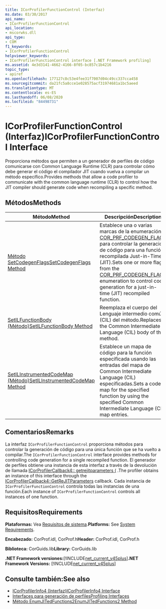 ```yaml
---
title: ICorProfilerFunctionControl (Interfaz)
ms.date: 03/30/2017
api_name:
- ICorProfilerFunctionControl
api_location:
- mscorwks.dll
api_type:
- COM
f1_keywords:
- ICorProfilerFunctionControl
helpviewer_keywords:
- ICorProfilerFunctionControl interface [.NET Framework profiling]
ms.assetid: 4e3d3141-4662-4166-8f05-bc857c1b4216
topic_type:
- apiref
ms.openlocfilehash: 177127c8c53e4fee31f7007d04c49cc337cca458
ms.sourcegitcommit: da21fc5a8cce1e028575acf31974681a1bc5aeed
ms.translationtype: MT
ms.contentlocale: es-ES
ms.lasthandoff: 06/08/2020
ms.locfileid: "84498731"
---
```

# <a name="icorprofilerfunctioncontrol-interface"></a><span data-ttu-id="05a0c-102">ICorProfilerFunctionControl (Interfaz)</span><span class="sxs-lookup"><span data-stu-id="05a0c-102">ICorProfilerFunctionControl Interface</span></span>
<span data-ttu-id="05a0c-103">Proporciona métodos que permiten a un generador de perfiles de código comunicarse con Common Language Runtime (CLR) para controlar cómo debe generar el código el compilador JIT cuando vuelva a compilar un método específico.</span><span class="sxs-lookup"><span data-stu-id="05a0c-103">Provides methods that allow a code profiler to communicate with the common language runtime (CLR) to control how the JIT compiler should generate code when recompiling a specific method.</span></span>  
  
## <a name="methods"></a><span data-ttu-id="05a0c-104">Métodos</span><span class="sxs-lookup"><span data-stu-id="05a0c-104">Methods</span></span>  
  
|<span data-ttu-id="05a0c-105">Método</span><span class="sxs-lookup"><span data-stu-id="05a0c-105">Method</span></span>|<span data-ttu-id="05a0c-106">Descripción</span><span class="sxs-lookup"><span data-stu-id="05a0c-106">Description</span></span>|  
|------------|-----------------|  
|[<span data-ttu-id="05a0c-107">Método SetCodegenFlags</span><span class="sxs-lookup"><span data-stu-id="05a0c-107">SetCodegenFlags Method</span></span>](icorprofilerfunctioncontrol-setcodegenflags-method.md)|<span data-ttu-id="05a0c-108">Establece una o varias marcas de la enumeración [COR_PRF_CODEGEN_FLAGS](cor-prf-codegen-flags-enumeration.md) para controlar la generación de código para una función recompilada Just-in-Time (JIT).</span><span class="sxs-lookup"><span data-stu-id="05a0c-108">Sets one or more flags from the [COR_PRF_CODEGEN_FLAGS](cor-prf-codegen-flags-enumeration.md) enumeration to control code generation for a just-in-time (JIT) recompiled function.</span></span>|  
|[<span data-ttu-id="05a0c-109">SetILFunctionBody (Método)</span><span class="sxs-lookup"><span data-stu-id="05a0c-109">SetILFunctionBody Method</span></span>](icorprofilerfunctioncontrol-setilfunctionbody-method.md)|<span data-ttu-id="05a0c-110">Reemplaza el cuerpo del Lenguaje intermedio común (CIL) del método.</span><span class="sxs-lookup"><span data-stu-id="05a0c-110">Replaces the Common Intermediate Language (CIL) body of the method.</span></span>|  
|[<span data-ttu-id="05a0c-111">SetILInstrumentedCodeMap (Método)</span><span class="sxs-lookup"><span data-stu-id="05a0c-111">SetILInstrumentedCodeMap Method</span></span>](icorprofilerfunctioncontrol-setilinstrumentedcodemap-method.md)|<span data-ttu-id="05a0c-112">Establece un mapa de código para la función especificada usando las entradas del mapa de Common Intermediate Language (CIL) especificadas.</span><span class="sxs-lookup"><span data-stu-id="05a0c-112">Sets a code map for the specified function by using the specified Common Intermediate Language (CIL) map entries.</span></span>|  
  
## <a name="remarks"></a><span data-ttu-id="05a0c-113">Comentarios</span><span class="sxs-lookup"><span data-stu-id="05a0c-113">Remarks</span></span>  
 <span data-ttu-id="05a0c-114">La interfaz `ICorProfilerFunctionControl` proporciona métodos para controlar la generación de código para una única función que se ha vuelto a compilar.</span><span class="sxs-lookup"><span data-stu-id="05a0c-114">The `ICorProfilerFunctionControl` interface provides methods for controlling code generation for a single recompiled function.</span></span> <span data-ttu-id="05a0c-115">El generador de perfiles obtiene una instancia de esta interfaz a través de la devolución de llamada [ICorProfilerCallback4:: getrejitparameters (](icorprofilercallback4-getrejitparameters-method.md) .</span><span class="sxs-lookup"><span data-stu-id="05a0c-115">The profiler obtains an instance of this interface through the [ICorProfilerCallback4::GetReJITParameters](icorprofilercallback4-getrejitparameters-method.md) callback.</span></span> <span data-ttu-id="05a0c-116">Cada instancia de `ICorProfilerFunctionControl` controla todas las instancias de una función.</span><span class="sxs-lookup"><span data-stu-id="05a0c-116">Each instance of `ICorProfilerFunctionControl` controls all instances of one function.</span></span>  
  
## <a name="requirements"></a><span data-ttu-id="05a0c-117">Requisitos</span><span class="sxs-lookup"><span data-stu-id="05a0c-117">Requirements</span></span>  
 <span data-ttu-id="05a0c-118">**Plataformas:** Vea [Requisitos de sistema](../../get-started/system-requirements.md).</span><span class="sxs-lookup"><span data-stu-id="05a0c-118">**Platforms:** See [System Requirements](../../get-started/system-requirements.md).</span></span>  
  
 <span data-ttu-id="05a0c-119">**Encabezado:** CorProf.idl, CorProf.h</span><span class="sxs-lookup"><span data-stu-id="05a0c-119">**Header:** CorProf.idl, CorProf.h</span></span>  
  
 <span data-ttu-id="05a0c-120">**Biblioteca:** CorGuids.lib</span><span class="sxs-lookup"><span data-stu-id="05a0c-120">**Library:** CorGuids.lib</span></span>  
  
 <span data-ttu-id="05a0c-121">**.NET Framework versiones:**[!INCLUDE[net_current_v45plus](../../../../includes/net-current-v45plus-md.md)]</span><span class="sxs-lookup"><span data-stu-id="05a0c-121">**.NET Framework Versions:** [!INCLUDE[net_current_v45plus](../../../../includes/net-current-v45plus-md.md)]</span></span>  
  
## <a name="see-also"></a><span data-ttu-id="05a0c-122">Consulte también:</span><span class="sxs-lookup"><span data-stu-id="05a0c-122">See also</span></span>

- [<span data-ttu-id="05a0c-123">ICorProfilerInfo4 (Interfaz)</span><span class="sxs-lookup"><span data-stu-id="05a0c-123">ICorProfilerInfo4 Interface</span></span>](icorprofilerinfo4-interface.md)
- [<span data-ttu-id="05a0c-124">Interfaces para generación de perfiles</span><span class="sxs-lookup"><span data-stu-id="05a0c-124">Profiling Interfaces</span></span>](profiling-interfaces.md)
- [<span data-ttu-id="05a0c-125">Método EnumJITedFunctions2</span><span class="sxs-lookup"><span data-stu-id="05a0c-125">EnumJITedFunctions2 Method</span></span>](icorprofilerinfo4-enumjitedfunctions2-method.md)
